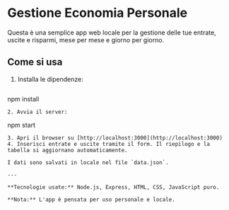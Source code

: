 # Gestione Economia Personale

Questa è una semplice app web locale per la gestione delle tue entrate, uscite e risparmi, mese per mese e giorno per giorno.

## Come si usa

1. Installa le dipendenze:
   ```
npm install
```
2. Avvia il server:
   ```
npm start
```
3. Apri il browser su [http://localhost:3000](http://localhost:3000)
4. Inserisci entrate e uscite tramite il form. Il riepilogo e la tabella si aggiornano automaticamente.

I dati sono salvati in locale nel file `data.json`.

---

**Tecnologie usate:** Node.js, Express, HTML, CSS, JavaScript puro.

**Nota:** L'app è pensata per uso personale e locale.
